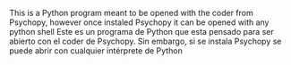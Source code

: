 This is a Python program meant to be opened with the coder from Psychopy, however once instaled Psychopy it can be opened with any python shell
Este es un programa de Python que esta pensado para ser abierto con el coder de Psychopy. Sin embargo, si se instala Psychopy se puede abrir con cualquier intérprete de Python
